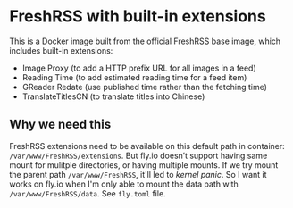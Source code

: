 # FreshRSS with built-in extensions

This is a Docker image built from the official FreshRSS base image, which includes built-in extensions:

- Image Proxy (to add a HTTP prefix URL for all images in a feed)
- Reading Time (to add estimated reading time for a feed item)
- GReader Redate (use published time rather than the fetching time)
- TranslateTitlesCN (to translate titles into Chinese)

## Why we need this

FreshRSS extensions need to be available on this default path in container: `/var/www/FreshRSS/extensions`. But fly.io doesn’t support having same mount for mulitple directories, or having multiple mounts. If we try mount the parent path `/var/www/FreshRSS`, it'll led to _kernel panic_. So I want it works on fly.io when I'm only able to mount the data path with `/var/www/FreshRSS/data`. See `fly.toml` file.
